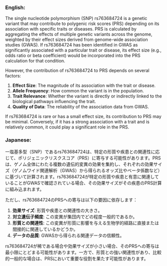 ### English:
The single nucleotide polymorphism (SNP) rs763684724 is a genetic variant that may contribute to polygenic risk scores (PRS) depending on its association with specific traits or diseases. PRS is calculated by aggregating the effects of multiple genetic variants across the genome, weighted by their effect sizes derived from genome-wide association studies (GWAS). If rs763684724 has been identified in GWAS as significantly associated with a particular trait or disease, its effect size (e.g., odds ratio or beta coefficient) would be incorporated into the PRS calculation for that condition.

However, the contribution of rs763684724 to PRS depends on several factors:
1. **Effect Size**: The magnitude of its association with the trait or disease.
2. **Allele Frequency**: How common the variant is in the population.
3. **Trait Relevance**: Whether the variant is directly or indirectly linked to the biological pathways influencing the trait.
4. **Quality of Data**: The reliability of the association data from GWAS.

If rs763684724 is rare or has a small effect size, its contribution to PRS may be minimal. Conversely, if it has a strong association with a trait and is relatively common, it could play a significant role in the PRS.

### Japanese:
一塩基多型（SNP）であるrs763684724は、特定の形質や疾患との関連性に応じて、ポリジェニックリスクスコア（PRS）に寄与する可能性があります。PRSは、ゲノム全体にわたる複数の遺伝的変異の効果を集約し、それぞれの効果サイズ（ゲノムワイド関連解析（GWAS）から得られるオッズ比やベータ係数など）に基づいて計算されます。rs763684724が特定の形質や疾患と有意に関連していることがGWASで確認されている場合、その効果サイズがその疾患のPRS計算に組み込まれます。

ただし、rs763684724のPRSへの寄与は以下の要因に依存します：
1. **効果サイズ**: 形質や疾患との関連性の大きさ。
2. **対立遺伝子頻度**: この変異が集団内でどの程度一般的であるか。
3. **形質との関連性**: この変異が形質に影響を与える生物学的経路に直接または間接的に関連しているかどうか。
4. **データの品質**: GWASから得られる関連データの信頼性。

rs763684724が稀である場合や効果サイズが小さい場合、そのPRSへの寄与は最小限にとどまる可能性があります。一方で、形質との強い関連性があり、比較的一般的な場合は、PRSにおいて重要な役割を果たす可能性があります。